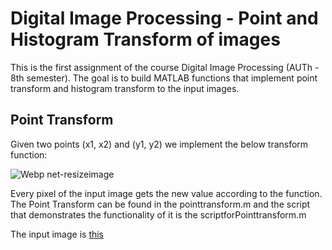 # Digital Image Processing - Point and Histogram Transform of images
This is the first assignment of the course Digital Image Processing (AUTh - 8th semester). The goal is to build MATLAB functions that implement point transform and histogram transform to the input images. 

## Point Transform 
Given two points (x1, x2) and (y1, y2) we implement the below transform function:

![Webp net-resizeimage](https://user-images.githubusercontent.com/66207231/111847210-0833e480-8911-11eb-8ede-c88e31bc2764.png)

Every pixel of the input image gets the new value according to the function. The Point Transform can be found in the pointtransform.m and the script that demonstrates the functionality of it is the scriptforPointtransform.m

The input image is [this](https://github.com/tasos-m/DIP-Point-And-Histogram-Transform/blob/main/lena.bmp) 

